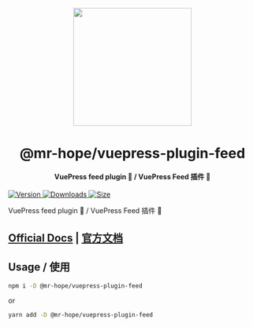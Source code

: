 <!-- markdownlint-disable -->
<p align="center">
  <img width="240" src="https://vuepress-theme-hope.github.io/logo.svg" style="text-align: center;"/>
</p>
<h1 align="center">@mr-hope/vuepress-plugin-feed</h1>
<h4 align="center">VuePress feed plugin 📡 / VuePress Feed 插件 📡</h4>

[![Version](https://img.shields.io/npm/v/@mr-hope/vuepress-plugin-feed.svg?style=flat-square&logo=npm) ![Downloads](https://img.shields.io/npm/dm/@mr-hope/vuepress-plugin-feed.svg?style=flat-square&logo=npm) ![Size](https://img.shields.io/bundlephobia/min/@mr-hope/vuepress-plugin-feed?style=flat-square&logo=npm)](https://www.npmjs.com/package/@mr-hope/vuepress-plugin-feed)

<!-- markdownlint-restore -->

VuePress feed plugin 📡 / VuePress Feed 插件 📡

## [Official Docs](https://vuepress-theme-hope.github.io/v1/feed/) | [官方文档](https://vuepress-theme-hope.github.io/v1/feed/zh/)

## Usage / 使用

```bash
npm i -D @mr-hope/vuepress-plugin-feed
```

or

```bash
yarn add -D @mr-hope/vuepress-plugin-feed
```
